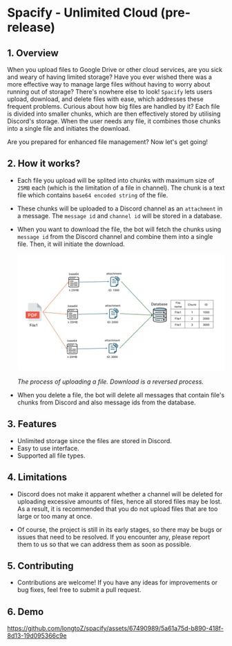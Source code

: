 # Spacify - Unlimited Cloud (pre-release)

## 1. Overview

When you upload files to Google Drive or other cloud services, are you sick and weary of having limited storage? Have you ever wished there was a more effective way to manage large files without having to worry about running out of storage? There's nowhere else to look! `Spacify` lets users upload, download, and delete files with ease, which addresses these frequent problems. Curious about how big files are handled by it? Each file is divided into smaller chunks, which are then effectively stored by utilising Discord's storage. When the user needs any file, it combines those chunks into a single file and initiates the download. 

Are you prepared for enhanced file management? Now let's get going!

## 2. How it works?

- Each file you upload will be splited into chunks with maximum size of `25MB` each (which is the limitation of a file in channel). The chunk is a text file which contains `base64 encoded string` of the file.

- These chunks will be uploaded to a Discord channel as an `attachment` in a message. The `message id` and `channel id` will be stored in a database.

- When you want to download the file, the bot will fetch the chunks using `message id` from the Discord channel and combine them into a single file. Then, it will initiate the download.

    ![Upload demo](./img/demo1.png)

    *The process of uploading a file. Download is a reversed process.*
  
- When you delete a file, the bot will delete all messages that contain file's chunks from Discord and also message ids from the database.

## 3. Features

- Unlimited storage since the files are stored in Discord.
- Easy to use interface.
- Supported all file types.

## 4. Limitations

- Discord does not make it apparent whether a channel will be deleted for uploading excessive amounts of files, hence all stored files may be lost. As a result, it is recommended that you do not upload files that are too large or too many at once.

- Of course, the project is still in its early stages, so there may be bugs or issues that need to be resolved. If you encounter any, please report them to us so that we can address them as soon as possible.

## 5. Contributing

- Contributions are welcome! If you have any ideas for improvements or bug fixes, feel free to submit a pull request.

## 6. Demo

https://github.com/longtoZ/spacify/assets/67490989/5a61a75d-b890-418f-8d13-19d095366c9e

